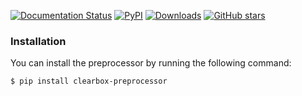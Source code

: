 [![Documentation Status](https://readthedocs.org/projects/clearbox-preprocessor/badge/?version=latest)](https://clearbox-sure.readthedocs.io/en/latest/?badge=latest)
[![PyPI](https://badge.fury.io/py/clearbox-preprocessor.svg)](https://badge.fury.io/py/clearbox-preprocessor)
[![Downloads](https://pepy.tech/badge/clearbox-preprocessor)](https://pepy.tech/project/clearbox-preprocessor)
[![GitHub stars](https://img.shields.io/github/stars/Clearbox-AI/preprocessor?style=social)](https://github.com/Clearbox-AI/preprocessor)

### Installation

You can install the preprocessor by running the following command:

```shell
$ pip install clearbox-preprocessor
```
